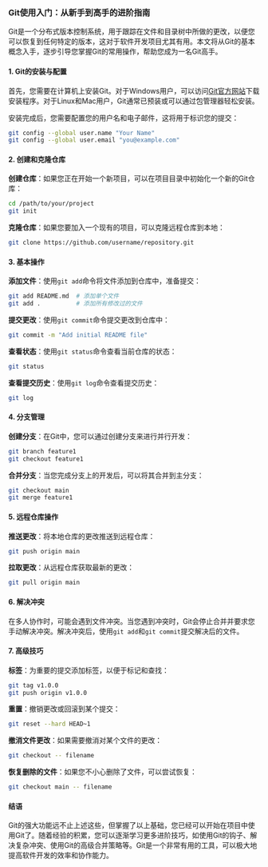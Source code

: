 ### Git使用入门：从新手到高手的进阶指南

Git是一个分布式版本控制系统，用于跟踪在文件和目录树中所做的更改，以便您可以恢复到任何特定的版本，这对于软件开发项目尤其有用。本文将从Git的基本概念入手，逐步引导您掌握Git的常用操作，帮助您成为一名Git高手。

#### 1. Git的安装与配置

首先，您需要在计算机上安装Git。对于Windows用户，可以访问[Git官方网站](https://git-scm.com/downloads)下载安装程序。对于Linux和Mac用户，Git通常已预装或可以通过包管理器轻松安装。

安装完成后，您需要配置您的用户名和电子邮件，这将用于标识您的提交：

```{.bash .number-lines}
git config --global user.name "Your Name"
git config --global user.email "you@example.com"
```

#### 2. 创建和克隆仓库

**创建仓库**：如果您正在开始一个新项目，可以在项目目录中初始化一个新的Git仓库：

```bash
cd /path/to/your/project
git init
```

**克隆仓库**：如果您要加入一个现有的项目，可以克隆远程仓库到本地：

```bash
git clone https://github.com/username/repository.git
```

#### 3. 基本操作

**添加文件**：使用`git add`命令将文件添加到仓库中，准备提交：

```bash
git add README.md  # 添加单个文件
git add .          # 添加所有修改过的文件
```

**提交更改**：使用`git commit`命令提交更改到仓库中：

```bash
git commit -m "Add initial README file"
```

**查看状态**：使用`git status`命令查看当前仓库的状态：

```bash
git status
```

**查看提交历史**：使用`git log`命令查看提交历史：

```bash
git log
```

#### 4. 分支管理

**创建分支**：在Git中，您可以通过创建分支来进行并行开发：

```bash
git branch feature1
git checkout feature1
```

**合并分支**：当您完成分支上的开发后，可以将其合并到主分支：

```bash
git checkout main
git merge feature1
```

#### 5. 远程仓库操作

**推送更改**：将本地仓库的更改推送到远程仓库：

```bash
git push origin main
```

**拉取更改**：从远程仓库获取最新的更改：

```bash
git pull origin main
```

#### 6. 解决冲突

在多人协作时，可能会遇到文件冲突。当您遇到冲突时，Git会停止合并并要求您手动解决冲突。解决冲突后，使用`git add`和`git commit`提交解决后的文件。

#### 7. 高级技巧

**标签**：为重要的提交添加标签，以便于标记和查找：

```bash
git tag v1.0.0
git push origin v1.0.0
```

**重置**：撤销更改或回滚到某个提交：

```bash
git reset --hard HEAD~1
```

**撤消文件更改**：如果需要撤消对某个文件的更改：

```bash
git checkout -- filename
```

**恢复删除的文件**：如果您不小心删除了文件，可以尝试恢复：

```bash
git checkout main -- filename
```

#### 结语

Git的强大功能远不止上述这些，但掌握了以上基础，您已经可以开始在项目中使用Git了。随着经验的积累，您可以逐渐学习更多进阶技巧，如使用Git的钩子、解决复杂冲突、使用Git的高级合并策略等。Git是一个非常有用的工具，可以极大地提高软件开发的效率和协作能力。